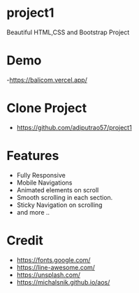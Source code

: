 # project1
Beautiful HTML,CSS and Bootstrap Project

# Demo
-https://balicom.vercel.app/

# Clone Project
- https://github.com/adiputrao57/project1

# Features
- Fully Responsive
- Mobile Navigations
- Animated elements on scroll
- Smooth scrolling in each section.
- Sticky Navigation on scrolling
- and more ..


# Credit
- https://fonts.google.com/
- https://line-awesome.com/
- https://unsplash.com/
- https://michalsnik.github.io/aos/
